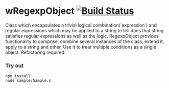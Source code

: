 # wRegexpObject [![Build Status](https://travis-ci.org/Wandalen/wRegexpObject.svg?branch=master)](https://travis-ci.org/Wandalen/wRegexpObject)

Class which encapsulates a trivial logical combination( expression ) and regular expressions which may be applied to a string to tell does that string satisfies regular expressions as well as the logic. RegexpObject provides functionality to compose, combine several instances of the class, extend it, apply to a string and other. Use it to treat multiple conditions as a single object. Refactoring required.

### Try out
```
npm install
node sample/Sample.s
```
































































